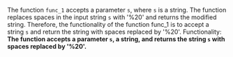 The function `func_1` accepts a parameter `s`, where `s` is a string. The function replaces spaces in the input string `s` with '%20' and returns the modified string. Therefore, the functionality of the function func_1 is to accept a string `s` and return the string with spaces replaced by '%20'.
Functionality: **The function accepts a parameter `s`, a string, and returns the string `s` with spaces replaced by '%20'.**